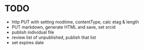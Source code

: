 # TODO

 - http PUT with setting modtime, contentType, calc etag & length
 - PUT markdown, generate HTML and save, set srcid
 - publish individual file
 - review list of unpublished, publish that list
 - set expires date
